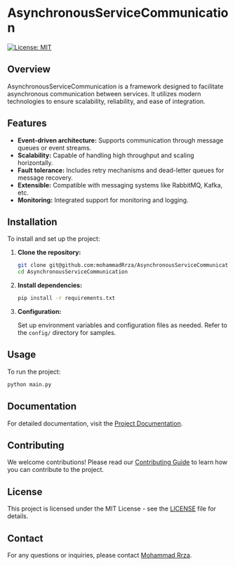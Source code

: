 
# AsynchronousServiceCommunication

[![License: MIT](https://img.shields.io/badge/License-MIT-yellow.svg)](https://opensource.org/licenses/MIT)

## Overview

AsynchronousServiceCommunication is a framework designed to facilitate asynchronous communication between services. It utilizes modern technologies to ensure scalability, reliability, and ease of integration.

## Features

- **Event-driven architecture:** Supports communication through message queues or event streams.
- **Scalability:** Capable of handling high throughput and scaling horizontally.
- **Fault tolerance:** Includes retry mechanisms and dead-letter queues for message recovery.
- **Extensible:** Compatible with messaging systems like RabbitMQ, Kafka, etc.
- **Monitoring:** Integrated support for monitoring and logging.

## Installation

To install and set up the project:

1. **Clone the repository:**

   ```bash
   git clone git@github.com:mohammadRrza/AsynchronousServiceCommunication.git
   cd AsynchronousServiceCommunication
   ```

2. **Install dependencies:**

   ```bash
   pip install -r requirements.txt
   ```

3. **Configuration:**

   Set up environment variables and configuration files as needed. Refer to the `config/` directory for samples.

## Usage

To run the project:

```bash
python main.py
```

## Documentation

For detailed documentation, visit the [Project Documentation](https://github.com/mohammadRrza/AsynchronousServiceCommunication/wiki).

## Contributing

We welcome contributions! Please read our [Contributing Guide](CONTRIBUTING.md) to learn how you can contribute to the project.

## License

This project is licensed under the MIT License - see the [LICENSE](LICENSE) file for details.

## Contact

For any questions or inquiries, please contact [Mohammad Rrza](mailto:your-email@example.com).